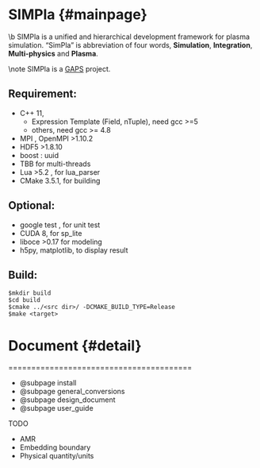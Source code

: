 SIMPla {#mainpage}
========================================

\b SIMPla is a unified and hierarchical development framework for plasma simulation. “SimPla” is abbreviation of four words,  __Simulation__, __Integration__, __Multi-physics__ and __Plasma__.

 \note SIMPla is a  [GAPS](http://wiki.gaps.org.cn) project.


  Requirement:
  --------------
  - C++ 11,
    - Expression Template (Field, nTuple), need  gcc >=5
    - others,  need gcc >= 4.8
  - MPI , OpenMPI >1.10.2
  - HDF5  >1.8.10
  - boost : uuid
  - TBB for multi-threads
  - Lua >5.2 , for lua_parser
  - CMake 3.5.1, for building


  Optional:
  --------------
  - google test , for unit test
  - CUDA 8, for sp_lite
  - liboce >0.17 for modeling
  - h5py, matplotlib, to display result

  Build:
  --------------

    $mkdir build
    $cd build
    $cmake ../<src dir>/ -DCMAKE_BUILD_TYPE=Release
    $make <target>



# Document {#detail}
========================================

 - @subpage install
 - @subpage general_conversions
 - @subpage design_document
 - @subpage user_guide
  
  TODO
  - AMR
  - Embedding boundary
  - Physical quantity/units


